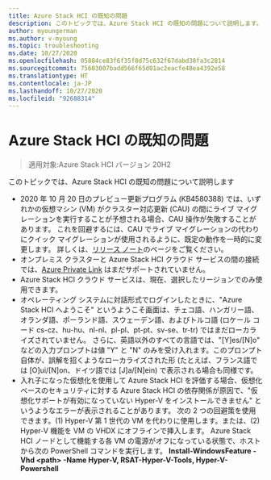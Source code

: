 ```yaml
---
title: Azure Stack HCI の既知の問題
description: このトピックでは、Azure Stack HCI の既知の問題について説明します。
author: myoungerman
ms.author: v-myoung
ms.topic: troubleshooting
ms.date: 10/27/2020
ms.openlocfilehash: 05884ce83f6f35f8d75c632f67dabd38fa3c2814
ms.sourcegitcommit: 75603007badd566f65d01ac2eacfe48ea4392e58
ms.translationtype: HT
ms.contentlocale: ja-JP
ms.lasthandoff: 10/27/2020
ms.locfileid: "92688314"
---
```

# <a name="known-issues-for-azure-stack-hci"></a>Azure Stack HCI の既知の問題

>適用対象:Azure Stack HCI バージョン 20H2

このトピックでは、Azure Stack HCI の既知の問題について説明します

- 2020 年 10 月 20 日のプレビュー更新プログラム (KB4580388) では、いずれかの仮想マシン (VM) がクラスター対応更新 (CAU) の間にライブ マイグレーションを実行することが予想される場合、CAU 操作が失敗することがあります。 これを回避するには、CAU でライブ マイグレーションの代わりにクイック マイグレーションが使用されるように、既定の動作を一時的に変更します。 詳しくは、[リリース ノート](release-notes.md#october-20-2020-preview-update-kb4580388)のページをご覧ください。
- オンプレミス クラスターと Azure Stack HCI クラウド サービスの間の接続では、[Azure Private Link](https://azure.microsoft.com/services/private-link) はまだサポートされていません。
- Azure Stack HCI クラウド サービスは、現在、選択したリージョンでのみ使用できます。
- オペレーティング システムに対話形式でログインしたときに、"Azure Stack HCI へようこそ" というようこそ画面は、チェコ語、ハンガリー語、オランダ語、ポーランド語、スウェーデン語、およびトルコ語 (ロケール コード cs-cz、hu-hu、nl-nl、pl-pl、pt-pt、sv-se、tr-tr) ではまだローカライズされていません。 さらに、英語以外のすべての言語では、"[Y]es/[N]o" などの入力プロンプトは値 "Y" と "N" のみを受け入れます。このプロンプト自体が、誤解を招くようなローカライズされた形 (たとえば、フランス語では [O]ui/[N]on、ドイツ語では [J]a/[N]ein) で表示される場合も同様です。
- 入れ子になった仮想化を使用して Azure Stack HCI を評価する場合、仮想化ベースのセキュリティに対する Azure Stack HCI の依存関係が原因で、"仮想化サポートが有効になっていない Hyper-V をインストールできません" というようなエラーが表示されることがあります。 次の 2 つの回避策を使用できます。(1) Hyper-V 第 1 世代の VM を代わりに使用します。または、(2) Hyper-V 機能を VM の VHDX にオフラインで挿入します。 Azure Stack HCI ノードとして機能する各 VM の電源がオフになっている状態で、ホストから次の PowerShell コマンドを実行します。 **Install-WindowsFeature -Vhd \<path> -Name Hyper-V, RSAT-Hyper-V-Tools, Hyper-V-Powershell**
